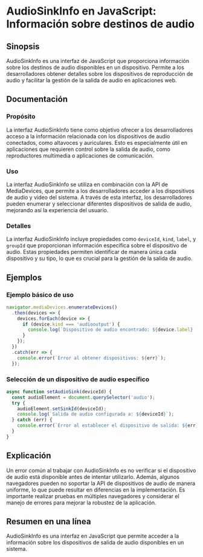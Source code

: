 <!--
Meta Description: # AudioSinkInfo en JavaScript: Información sobre destinos de audio ## Sinopsis AudioSinkInfo es una interfaz de JavaScript que proporciona información...
Meta Keywords: audio, los, audiosinkinfo, que, dispositivo
-->

# AudioSinkInfo en JavaScript: Información sobre destinos de audio

## Sinopsis
AudioSinkInfo es una interfaz de JavaScript que proporciona información sobre los destinos de audio disponibles en un dispositivo. Permite a los desarrolladores obtener detalles sobre los dispositivos de reproducción de audio y facilitar la gestión de la salida de audio en aplicaciones web.

## Documentación
### Propósito
La interfaz AudioSinkInfo tiene como objetivo ofrecer a los desarrolladores acceso a la información relacionada con los dispositivos de audio conectados, como altavoces y auriculares. Esto es especialmente útil en aplicaciones que requieren control sobre la salida de audio, como reproductores multimedia o aplicaciones de comunicación.

### Uso
La interfaz AudioSinkInfo se utiliza en combinación con la API de MediaDevices, que permite a los desarrolladores acceder a los dispositivos de audio y video del sistema. A través de esta interfaz, los desarrolladores pueden enumerar y seleccionar diferentes dispositivos de salida de audio, mejorando así la experiencia del usuario.

### Detalles
La interfaz AudioSinkInfo incluye propiedades como `deviceId`, `kind`, `label`, y `groupId` que proporcionan información específica sobre el dispositivo de audio. Estas propiedades permiten identificar de manera única cada dispositivo y su tipo, lo que es crucial para la gestión de la salida de audio.

## Ejemplos
### Ejemplo básico de uso
```javascript
navigator.mediaDevices.enumerateDevices()
  .then(devices => {
    devices.forEach(device => {
      if (device.kind === 'audiooutput') {
        console.log(`Dispositivo de audio encontrado: ${device.label} (ID: ${device.deviceId})`);
      }
    });
  })
  .catch(err => {
    console.error(`Error al obtener dispositivos: ${err}`);
  });
```

### Selección de un dispositivo de audio específico
```javascript
async function setAudioSink(deviceId) {
  const audioElement = document.querySelector('audio');
  try {
    audioElement.setSinkId(deviceId);
    console.log(`Salida de audio configurada a: ${deviceId}`);
  } catch (err) {
    console.error(`Error al establecer el dispositivo de salida: ${err}`);
  }
}
```

## Explicación
Un error común al trabajar con AudioSinkInfo es no verificar si el dispositivo de audio está disponible antes de intentar utilizarlo. Además, algunos navegadores pueden no soportar la API de dispositivos de audio de manera uniforme, lo que puede resultar en diferencias en la implementación. Es importante realizar pruebas en múltiples navegadores y considerar el manejo de errores para mejorar la robustez de la aplicación.

## Resumen en una línea
AudioSinkInfo es una interfaz en JavaScript que permite acceder a la información sobre los dispositivos de salida de audio disponibles en un sistema.
